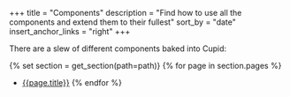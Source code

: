+++
title = "Components"
description = "Find how to use all the components and extend them to their fullest"
sort_by = "date"
insert_anchor_links = "right"
+++

There are a slew of different components baked into Cupid:

{% set section = get_section(path=path)}
{% for page in section.pages %}
- [{{page.title}}]({{page.permalink|safe}})
{% endfor %}
